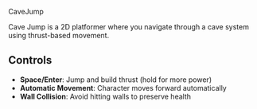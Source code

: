 CaveJump 

Cave Jump is a 2D platformer where you navigate through a cave system using thrust-based movement.

##  Controls

- **Space/Enter**: Jump and build thrust (hold for more power)
- **Automatic Movement**: Character moves forward automatically
- **Wall Collision**: Avoid hitting walls to preserve health

